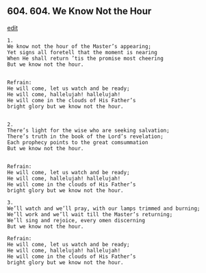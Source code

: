 
## 604.  604. We Know Not the Hour
[edit](https://docs.google.com/document/d/12oa_64PSZtWmww1M9XrztBh8v%2DibEKEg/edit?mode=html)






    1.
    We know not the hour of the Master’s appearing;
    Yet signs all foretell that the moment is nearing
    When He shall return ’tis the promise most cheering
    But we know not the hour.


    Refrain:
    He will come, let us watch and be ready;
    He will come, hallelujah! hallelujah!
    He will come in the clouds of His Father’s
    bright glory but we know not the hour.


    2.
    There’s light for the wise who are seeking salvation;
    There’s truth in the book of the Lord’s revelation;
    Each prophecy points to the great comsummation
    But we know not the hour.


    Refrain:
    He will come, let us watch and be ready;
    He will come, hallelujah! hallelujah!
    He will come in the clouds of His Father’s
    bright glory but we know not the hour.

    3.
    We’ll watch and we’ll pray, with our lamps trimmed and burning;
    We’ll work and we’ll wait till the Master’s returning;
    We’ll sing and rejoice, every omen discerning
    But we know not the hour.

    Refrain:
    He will come, let us watch and be ready;
    He will come, hallelujah! hallelujah!
    He will come in the clouds of His Father’s
    bright glory but we know not the hour.

